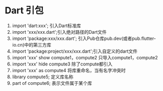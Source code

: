 # Dart 引包
1. import 'dart:xxx'; 引入Dart标准库
2. import 'xxx/xxx.dart';引入绝对路径的Dart文件
3. import 'package:xxx/xxx.dart'; 引入Pub仓库pub.dev(或者pub.flutter-io.cn)中的第三方库
4. import 'package:project/xxx/xxx.dart';引入自定义的dart文件
5. import 'xxx' show compute1，compute2 只导入compute1，compute2
6. import 'xxx' hide compute3 除了compute都引入
7. import 'xxx' as compute4 将库重命名，当有名字冲突时
8. library compute5; 定义库名称
9. part of compute6; 表示文件属于某个库